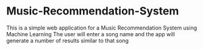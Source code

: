 # Music-Recommendation-System
This is a simple web application for a Music Recommendation System using Machine Learning
The user will enter a song name and the app will generate a number of results similar to that song
